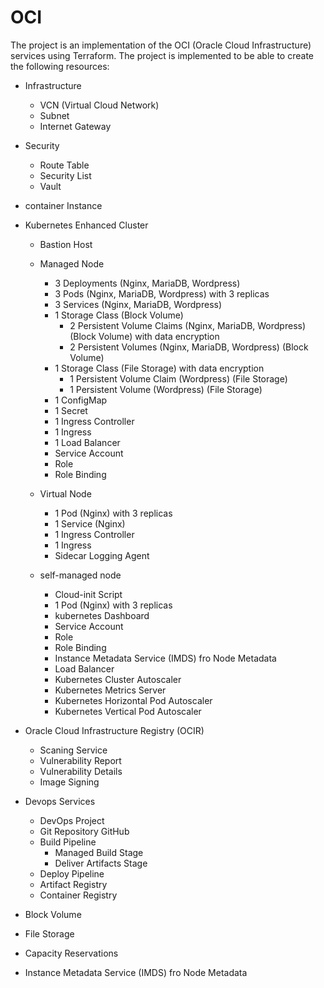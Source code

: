 # OCI
The project is an implementation of the OCI (Oracle Cloud Infrastructure) services using Terraform. The project is implemented to be able to create the following resources:

- Infrastructure
    - VCN (Virtual Cloud Network)
    - Subnet
    - Internet Gateway

- Security
    - Route Table
    - Security List
    - Vault

- container Instance
- Kubernetes Enhanced Cluster
    - Bastion Host
    - Managed Node
        - 3 Deployments (Nginx, MariaDB, Wordpress)
        - 3 Pods (Nginx, MariaDB, Wordpress) with 3 replicas
        - 3 Services (Nginx, MariaDB, Wordpress)
        - 1 Storage Class (Block Volume)
            - 2 Persistent Volume Claims (Nginx, MariaDB, Wordpress) (Block Volume)  with data encryption
            - 2 Persistent Volumes (Nginx, MariaDB, Wordpress) (Block Volume)
        - 1 Storage Class (File Storage) with data encryption
            - 1 Persistent Volume Claim (Wordpress) (File Storage)
            - 1 Persistent Volume (Wordpress) (File Storage)
        - 1 ConfigMap
        - 1 Secret
        - 1 Ingress Controller
        - 1 Ingress
        - 1 Load Balancer
        - Service Account
        - Role
        - Role Binding

    - Virtual Node
        - 1 Pod (Nginx) with 3 replicas
        - 1 Service (Nginx)
        - 1 Ingress Controller
        - 1 Ingress
        - Sidecar Logging Agent

    - self-managed node
        - Cloud-init Script
        - 1 Pod (Nginx) with 3 replicas
        - kubernetes Dashboard
        - Service Account
        - Role
        - Role Binding
        - Instance Metadata Service (IMDS) fro Node Metadata
        - Load Balancer
        - Kubernetes Cluster Autoscaler
        - Kubernetes Metrics Server
        - Kubernetes Horizontal Pod Autoscaler
        - Kubernetes Vertical Pod Autoscaler

- Oracle Cloud Infrastructure Registry (OCIR)
    - Scaning Service
    - Vulnerability Report
    - Vulnerability Details
    - Image Signing

- Devops Services
    - DevOps Project
    - Git Repository GitHub
    - Build Pipeline
        - Managed Build Stage
        - Deliver Artifacts Stage
    - Deploy Pipeline
    - Artifact Registry
    - Container Registry

- Block Volume
- File Storage
- Capacity Reservations
- Instance Metadata Service (IMDS) fro Node Metadata